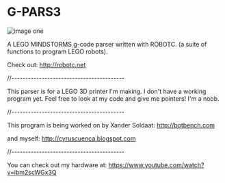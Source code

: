 # G-PARS3

![image one](https://github.com/cyruscuenca/g-pars3/blob/master/media/3Dprinter_code.jpg)

A LEGO MINDSTORMS g-code parser written with ROBOTC.
(a suite of functions to program LEGO robots).

Check out: http://robotc.net

//-----------------------------------------

This parser is for a LEGO 3D printer I'm making. I don't have a working program yet. 
Feel free to look at my code and give me pointers! I'm a noob.

//-----------------------------------------

This program is being worked on by Xander Soldaat: http://botbench.com

and myself: http://cyruscuenca.blogspot.com

//-----------------------------------------

You can check out my hardware at: https://www.youtube.com/watch?v=ibm2scWGx3Q
